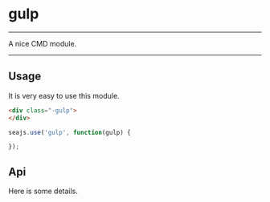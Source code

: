 # gulp

---

A nice CMD module.

---

## Usage

It is very easy to use this module.

````html
<div class="-gulp">
</div>
````

```javascript
seajs.use('gulp', function(gulp) {

});
```

## Api

Here is some details.
